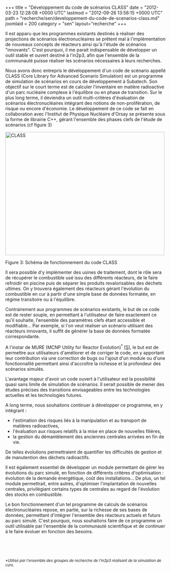 +++
title = "Développement du code de scénarios CLASS"
date = "2012-03-23 12:28:08 +0000 UTC"
lastmod = "2012-09-26 13:56:15 +0000 UTC"
path = "recherche/sen/developpement-du-code-de-scenarios-class.md"
joomlaid = 200
category = "sen"
layout="recherche"
+++
<p>Il est apparu que les programmes existants destinés à réaliser des projections de scénarios électronucléaires se prêtent mal à l'implémentation de nouveaux concepts de réacteurs ainsi qu'à l'étude de scénarios "innovants". C'est pourquoi, il me parait indispensable de développer un outil stable et ouvert destiné à l'in2p3, afin que l'ensemble de la communauté puisse réaliser les scénarios nécessaires à leurs recherches.</p>
<p>Nous avons donc entrepris le développement d'un code de scénario appellé CLASS (Core Library for Advanced Scenario Simulation) est un programme de simulation de scénarios en cours de développement à Subatech. Son objectif sur le court terme est de calculer l'inventaire en matière radioactive d'un parc nucléaire complexe à l'équilibre ou en phase de transition. Sur le plus long terme, il deviendra un outil multi-critères d'évaluation de scénarios électronucléaires intégrant des notions de non-prolifération, de risque ou encore d'économie. Le développement de ce code se fait en collaboration avec l'Institut de Physique Nucléaire d'Orsay se présente sous la forme de librairie C++, gérant l'ensemble des phases clefs de l'étude de scénarios (cf figure <a>3</a>)</p>
<p><img alt="CLASS" src="images/Recherche/Erdre/CLASS.png" height="386" width="500"/></p>
<p>Figure 3: Schéma de fonctionnement du code CLASS</p>
<p>Il sera possible d'y implémenter des usines de traitement, dont le rôle sera de récupérer le combustible usé issu des différents réacteurs, de le faire refroidir en piscine puis de séparer les produits revalorisables des déchets ultimes. On y trouvera également des réacteurs gérant l'évolution du combustible en cur à partir d'une simple base de données formatée, en régime transitoire ou à l'équilibre.</p>
<p>Contrairement aux programmes de scénarios existants, le but de ce code est de rester souple, en permettant à l'utilisateur de faire exactement ce qu'il souhaite, l'ensemble des paramètres clefs étant accessible et modifiable... Par exemple, si l'on veut réaliser un scénario utilisant des réacteurs innovants, il suffit de générer la base de données formatée correspondante.</p>
<p>A l'instar de <span class="textit">MURE</span> (MCNP Utility for Reactor Evolution)<sup><span class="arabic">*</span></sup> [<a href="recherche/sen/bibliographie.md">5</a>], le but est de permettre aux utilisateurs d'améliorer et de corriger le code, en y apportant leur contribution via une correction de bugs ou l'ajout d'un module ou d'une fonctionnalité permettant ainsi d'accroître la richesse et la profondeur des scénarios simulés.</p>
<p>L'avantage majeur d'avoir un code ouvert à l'utilisateur est la possibilité quasi sans limite de simulation de scénarios. Il serait possible de mener des études précises des transitions envisageables entre les technologies actuelles et les technologies futures.</p>
<p>A long terme, nous souhaitons continuer à développer ce programme, en y intégrant :</p>
<ul>
<li>l'estimation des risques liés à la manipulation et au transport de matières radioactives,</li>
<li>l'évaluation aux risques relatifs à la mise en place de nouvelles filières,</li>
<li>la gestion du démantèlement des anciennes centrales arrivées en fin de vie.</li>
</ul>
<p>De telles évolutions permettraient de quantifier les difficultés de gestion et de manutention des déchets radioactifs.</p>
<p>Il est également essentiel de développer un module permettant de gérer les évolutions du parc simulé, en fonction de différents critères d'optimisation : évolution de la demande énergétique, coût des installations... De plus, un tel module permettrait, entre autres, d'optimiser l'implantation de nouvelles centrales, privilégiant certains types de centrales au regard de l'évolution des stocks en combustible.</p>
<p>Le bon fonctionnement d'un tel programme de calculs de scénarios électronucléaires repose, en partie, sur la richesse de ses bases de données, permettant d'intégrer l'ensemble des réacteurs actuels et futurs au parc simulé. C'est pourquoi, nous souhaitons faire de ce programme un outil utilisable par l'ensemble de la communauté scientifique et de continuer à le faire évoluer en fonction des besoins.</p>
<p>   </p>
<p> </p>
<p><sub><em> *Utilisé par l'ensemble des groupes de recherche de l'in2p3 réalisant de la simulation de curs. </em></sub></p>